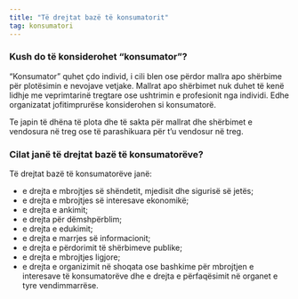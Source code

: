 ```yaml
---
title: "Të drejtat bazë të konsumatorit"
tag: konsumatori
---
```


### Kush do të konsiderohet “konsumator”?
“Konsumator” quhet çdo individ, i cili blen ose përdor mallra apo shërbime për plotësimin e nevojave vetjake. Mallrat apo shërbimet nuk duhet të kenë lidhje me veprimtarinë tregtare ose ushtrimin e profesionit nga individi. Edhe organizatat jofitimprurëse konsiderohen si konsumatorë.

Te japin të dhëna të plota dhe të sakta për mallrat dhe shërbimet e vendosura në treg ose të parashikuara për t’u vendosur në treg.


### Cilat janë të drejtat bazë të konsumatorëve?

Të drejtat bazë të konsumatorëve janë:

* e drejta e mbrojtjes së shëndetit, mjedisit dhe sigurisë së jetës;
* e drejta e mbrojtjes së interesave ekonomikë;
* e drejta e ankimit;
* e drejta për dëmshpërblim;
* e drejta e edukimit;
* e drejta e marrjes së informacionit;
* e drejta e përdorimit të shërbimeve publike;
* e drejta e mbrojtjes ligjore;
* e drejta e organizimit në shoqata ose bashkime për mbrojtjen e interesave të konsumatorëve dhe e drejta e përfaqësimit në organet e tyre vendimmarrëse.
